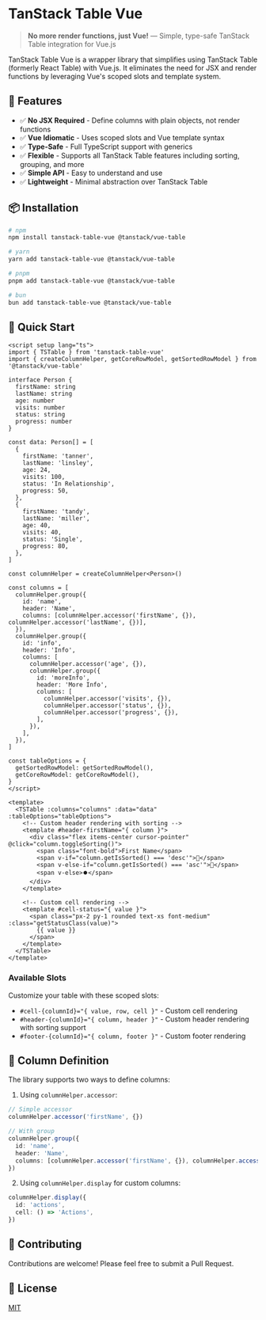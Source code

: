 # TanStack Table Vue

> **No more render functions, just Vue!** — Simple, type-safe TanStack Table integration for Vue.js

TanStack Table Vue is a wrapper library that simplifies using TanStack Table (formerly React Table) with Vue.js. It eliminates the need for JSX and render functions by leveraging Vue's scoped slots and template system.

## 🌟 Features

- ✅ **No JSX Required** - Define columns with plain objects, not render functions
- ✅ **Vue Idiomatic** - Uses scoped slots and Vue template syntax
- ✅ **Type-Safe** - Full TypeScript support with generics
- ✅ **Flexible** - Supports all TanStack Table features including sorting, grouping, and more
- ✅ **Simple API** - Easy to understand and use
- ✅ **Lightweight** - Minimal abstraction over TanStack Table

## 📦 Installation

```bash
# npm
npm install tanstack-table-vue @tanstack/vue-table

# yarn
yarn add tanstack-table-vue @tanstack/vue-table

# pnpm
pnpm add tanstack-table-vue @tanstack/vue-table

# bun
bun add tanstack-table-vue @tanstack/vue-table
```

## 🚀 Quick Start

```vue
<script setup lang="ts">
import { TSTable } from 'tanstack-table-vue'
import { createColumnHelper, getCoreRowModel, getSortedRowModel } from '@tanstack/vue-table'

interface Person {
  firstName: string
  lastName: string
  age: number
  visits: number
  status: string
  progress: number
}

const data: Person[] = [
  {
    firstName: 'tanner',
    lastName: 'linsley',
    age: 24,
    visits: 100,
    status: 'In Relationship',
    progress: 50,
  },
  {
    firstName: 'tandy',
    lastName: 'miller',
    age: 40,
    visits: 40,
    status: 'Single',
    progress: 80,
  },
]

const columnHelper = createColumnHelper<Person>()

const columns = [
  columnHelper.group({
    id: 'name',
    header: 'Name',
    columns: [columnHelper.accessor('firstName', {}), columnHelper.accessor('lastName', {})],
  }),
  columnHelper.group({
    id: 'info',
    header: 'Info',
    columns: [
      columnHelper.accessor('age', {}),
      columnHelper.group({
        id: 'moreInfo',
        header: 'More Info',
        columns: [
          columnHelper.accessor('visits', {}),
          columnHelper.accessor('status', {}),
          columnHelper.accessor('progress', {}),
        ],
      }),
    ],
  }),
]

const tableOptions = {
  getSortedRowModel: getSortedRowModel(),
  getCoreRowModel: getCoreRowModel(),
}
</script>

<template>
  <TSTable :columns="columns" :data="data" :tableOptions="tableOptions">
    <!-- Custom header rendering with sorting -->
    <template #header-firstName="{ column }">
      <div class="flex items-center cursor-pointer" @click="column.toggleSorting()">
        <span class="font-bold">First Name</span>
        <span v-if="column.getIsSorted() === 'desc'">🔽</span>
        <span v-else-if="column.getIsSorted() === 'asc'">🔼</span>
        <span v-else>⏺️</span>
      </div>
    </template>

    <!-- Custom cell rendering -->
    <template #cell-status="{ value }">
      <span class="px-2 py-1 rounded text-xs font-medium" :class="getStatusClass(value)">
        {{ value }}
      </span>
    </template>
  </TSTable>
</template>
```

### Available Slots

Customize your table with these scoped slots:

- `#cell-{columnId}="{ value, row, cell }"` - Custom cell rendering
- `#header-{columnId}="{ column, header }"` - Custom header rendering with sorting support
- `#footer-{columnId}="{ column, footer }"` - Custom footer rendering

## 🔄 Column Definition

The library supports two ways to define columns:

1. Using `columnHelper.accessor`:

```typescript
// Simple accessor
columnHelper.accessor('firstName', {})

// With group
columnHelper.group({
  id: 'name',
  header: 'Name',
  columns: [columnHelper.accessor('firstName', {}), columnHelper.accessor('lastName', {})],
})
```

2. Using `columnHelper.display` for custom columns:

```typescript
columnHelper.display({
  id: 'actions',
  cell: () => 'Actions',
})
```

## 🤝 Contributing

Contributions are welcome! Please feel free to submit a Pull Request.

## 📄 License

[MIT](LICENSE)

